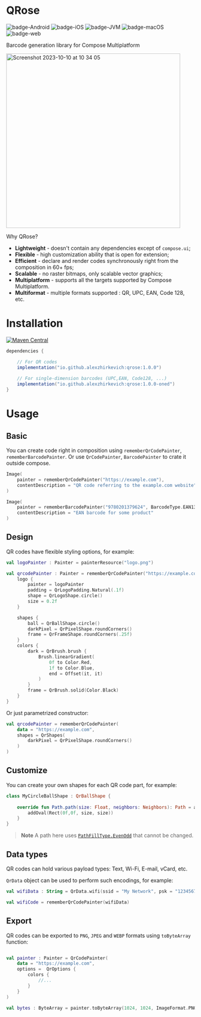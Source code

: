 # QRose

![badge-Android](https://img.shields.io/badge/Platform-Android-brightgreen)
![badge-iOS](https://img.shields.io/badge/Platform-iOS-lightgray)
![badge-JVM](https://img.shields.io/badge/Platform-JVM-orange)
![badge-macOS](https://img.shields.io/badge/Platform-macOS-purple)
![badge-web](https://img.shields.io/badge/Platform-Web-blue)

Barcode generation library for Compose Multiplatform

<img width="465" alt="Screenshot 2023-10-10 at 10 34 05" src="https://github.com/alexzhirkevich/qrose/assets/63979218/7469cc1c-d6fd-4dab-997d-f2604dfa49de">

Why QRose?
- **Lightweight** - doesn't contain any dependencies except of `compose.ui`;
- **Flexible** - high customization ability that is open for extension;
- **Efficient** - declare and render codes synchronously right from the composition in 60+ fps;
- **Scalable** - no raster bitmaps, only scalable vector graphics;
- **Multiplatform** - supports all the targets supported by Compose Multiplatform.
- **Multiformat** - multiple formats supported : QR, UPC, EAN, Code 128, etc.

# Installation

[![Maven Central](https://maven-badges.herokuapp.com/maven-central/io.github.alexzhirkevich/qrose/badge.svg)](https://maven-badges.herokuapp.com/maven-central/io.github.alexzhirkevich/qrose)

```gradle
dependencies {

    // For QR codes
    implementation("io.github.alexzhirkevich:qrose:1.0.0")
    
    // For single-dimension barcodes (UPC,EAN, Code128, ...)
    implementation("io.github.alexzhirkevich:qrose:1.0.0-oned")
}
```

# Usage

## Basic

You can create code right in composition using `rememberQrCodePainter`, `rememberBarcodePainter`.
Or use `QrCodePainter`, `BarcodePainter` to crate it outside compose. 

```kotlin
Image(
    painter = rememberQrCodePainter("https://example.com"),
    contentDescription = "QR code referring to the example.com website"
)

Image(
    painter = rememberBarcodePainter("9780201379624", BarcodeType.EAN13),
    contentDescription = "EAN barcode for some product"
)
```

## Design

QR codes have flexible styling options, for example:

```kotlin
val logoPainter : Painter = painterResource("logo.png")

val qrcodePainter : Painter = rememberQrCodePainter("https://example.com") {
    logo {
        painter = logoPainter
        padding = QrLogoPadding.Natural(.1f)
        shape = QrLogoShape.circle()
        size = 0.2f
    }

    shapes {
        ball = QrBallShape.circle()
        darkPixel = QrPixelShape.roundCorners()
        frame = QrFrameShape.roundCorners(.25f)
    }
    colors {
        dark = QrBrush.brush {
            Brush.linearGradient(
                0f to Color.Red,
                1f to Color.Blue,
                end = Offset(it, it)
            )
        }
        frame = QrBrush.solid(Color.Black)
    }
}
```

Or just parametrized constructor:

```kotlin
val qrcodePainter = rememberQrCodePainter(
    data = "https://example.com",
    shapes = QrShapes(
        darkPixel = QrPixelShape.roundCorners()
    )
)
```

## Customize

You can create your own shapes for each QR code part, for example:

```kotlin
class MyCircleBallShape : QrBallShape {
    
    override fun Path.path(size: Float, neighbors: Neighbors): Path = apply {
        addOval(Rect(0f,0f, size, size))
    }
}
```

> **Note**
>A path here uses [`PathFillType.EvenOdd`](https://developer.android.com/reference/kotlin/androidx/compose/ui/graphics/PathFillType#EvenOdd()) that cannot be changed.

## Data types

QR codes can hold various payload types: Text, Wi-Fi, E-mail, vCard, etc.

`QrData` object can be used to perform such encodings, for example:

```kotlin
val wifiData : String = QrData.wifi(ssid = "My Network", psk = "12345678")

val wifiCode = rememberQrCodePainter(wifiData)
```

## Export

QR codes can be exported to `PNG`, `JPEG` and `WEBP` formats using `toByteArray` function:

```kotlin

val painter : Painter = QrCodePainter(
    data = "https://example.com",
    options =  QrOptions { 
        colors {
            //...
        }
    }
)

val bytes : ByteArray = painter.toByteArray(1024, 1024, ImageFormat.PNG)
```
